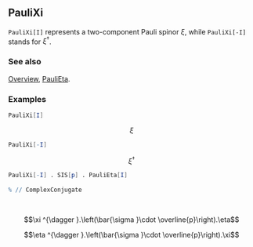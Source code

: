 ## PauliXi

`PauliXi[I]` represents a two-component Pauli spinor $\xi$, while `PauliXi[-I]` stands for $\xi^{\dagger }$.

### See also

[Overview](Extra/FeynCalc.md), [PauliEta](PauliEta.md).

### Examples

```mathematica
PauliXi[I]
```

$$\xi$$

```mathematica
PauliXi[-I]
```

$$\xi ^{\dagger }$$

```mathematica
PauliXi[-I] . SIS[p] . PauliEta[I] 
 
% // ComplexConjugate 
  
 

```

$$\xi ^{\dagger }.\left(\bar{\sigma }\cdot \overline{p}\right).\eta$$

$$\eta ^{\dagger }.\left(\bar{\sigma }\cdot \overline{p}\right).\xi$$